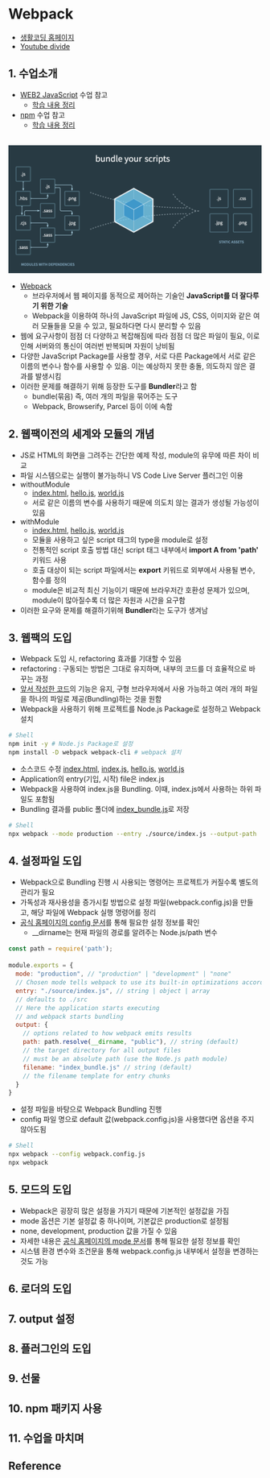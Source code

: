 # Webpack

- [생활코딩 홈페이지](https://opentutorials.org/module/4566)
- [Youtube divide](https://www.youtube.com/playlist?list=PLuHgQVnccGMChcT9IKopFDoAIoTA-03DA)

## 1. 수업소개
- [WEB2 JavaScript](https://opentutorials.org/module/3180) 수업 참고
  - [학습 내용 정리](./JavaScriptOpentutorials.md)
- [npm](https://opentutorials.org/module/4044) 수업 참고
  - [학습 내용 정리](./npm.md)

<br>![concept](Image/Webpack/concept.png)<br>

- [Webpack](https://webpack.js.org/) 
  - 브라우저에서 웹 페이지를 동적으로 제어하는 기술인 **JavaScript를 더 잘다루기 위한 기술**
  - Webpack을 이용하여 하나의 JavaScript 파일에 JS, CSS, 이미지와 같은 여러 모듈들을 모을 수 있고, 필요하다면 다시 분리할 수 있음
- 웹에 요구사항이 점점 더 다양하고 복잡해짐에 따라 점점 더 많은 파일이 필요, 이로 인해 서버와의 통신이 여러번 반복되며 자원이 낭비됨
- 다양한 JavaScript Package를 사용할 경우, 서로 다른 Package에서 서로 같은 이름의 변수나 함수를 사용할 수 있음. 이는 예상하지 못한 충돌, 의도하지 않은 결과를 발생시킴
- 이러한 문제를 해결하기 위해 등장한 도구를 **Bundler**라고 함
  - bundle(묶음) 즉, 여러 개의 파일을 묶어주는 도구
  - Webpack, Browserify, Parcel 등이 이에 속함

## 2. 웹팩이전의 세계와 모듈의 개념
- JS로 HTML의 화면을 그려주는 간단한 예제 작성, module의 유무에 따른 차이 비교
- 파일 시스템으로는 실행이 불가능하니 VS Code Live Server 플러그인 이용
- withoutModule
  - [index.html](PracticeSource/Webpack/withoutModule/index.html), [hello.js](PracticeSource/Webpack/withoutModule/source/hello.js), [world.js](PracticeSource/Webpack/withoutModule/source/world.js)
  - 서로 같은 이름의 변수를 사용하기 때문에 의도치 않는 결과가 생성될 가능성이 있음
- withModule
  - [index.html](PracticeSource/Webpack/withModule/index.html), [hello.js](PracticeSource/Webpack/withModule/source/hello.js), [world.js](PracticeSource/Webpack/withModule/source/world.js)
  - 모듈을 사용하고 싶은 script 태그의 type을 module로 설정
  - 전통적인 script 호출 방법 대신 script 태그 내부에서 **import A from 'path'** 키워드 사용
  - 호출 대상이 되는 script 파일에서는 **export** 키워드로 외부에서 사용될 변수, 함수를 정의
  - module은 비교적 최신 기능이기 때문에 브라우저간 호환성 문제가 있으며, module이 많아질수록 더 많은 자원과 시간을 요구함
- 이러한 요구와 문제를 해결하기위해 **Bundler**라는 도구가 생겨남

## 3. 웹팩의 도입
- Webpack 도입 시, refactoring 효과를 기대할 수 있음
- refactoring : 구동되는 방법은 그대로 유지하며, 내부의 코드를 더 효율적으로 바꾸는 과정
- [앞서 작성한 코드](PracticeSource/Webpack/withModule/index.html)의 기능은 유지, 구형 브라우저에서 사용 가능하고 여러 개의 파일을 하나의 파일로 제공(Bundling)하는 것을 원함
- Webpack을 사용하기 위해 프로젝트를 Node.js Package로 설정하고 Webpack 설치
```sh
# Shell
npm init -y # Node.js Package로 설정
npm install -D webpack webpack-cli # webpack 설치
```
- 소스코드 수정 [index.html](PracticeSource/Webpack/startWebpack/index.html), [index.js](PracticeSource/Webpack/startWebpack/source/index.js), [hello.js](PracticeSource/Webpack/startWebpack/source/hello.js), [world.js](PracticeSource/Webpack/startWebpack/source/world.js)
- Application의 entry(기입, 시작) file은 index.js
- Webpack을 사용하여 index.js을 Bundling. 이때, index.js에서 사용하는 하위 파일도 포함됨
- Bundling 결과를 public 폴더에 [index_bundle.js](PracticeSource/Webpack/startWebpack/public/index_bundle.js)로 저장
```sh
# Shell
npx webpack --mode production --entry ./source/index.js --output-path ./public --output-filename index_bundle.js
```

## 4. 설정파일 도입
- Webpack으로 Bundling 진행 시 사용되는 명령어는 프로젝트가 커질수록 별도의 관리가 필요
- 가독성과 재사용성을 증가시킬 방법으로 설정 파일(webpack.config.js)을 만들고, 해당 파일에 Webpack 실행 명령어를 정리
- [공식 홈페이지의 config 문서](https://webpack.js.org/configuration/)를 통해 필요한 설정 정보를 확인
  - __dirname는 현재 파일의 경로를 알려주는 Node.js/path 변수
```js
const path = require('path');

module.exports = {
  mode: "production", // "production" | "development" | "none"
  // Chosen mode tells webpack to use its built-in optimizations accordingly.
  entry: "./source/index.js", // string | object | array
  // defaults to ./src
  // Here the application starts executing
  // and webpack starts bundling
  output: {
    // options related to how webpack emits results
    path: path.resolve(__dirname, "public"), // string (default)
    // the target directory for all output files
    // must be an absolute path (use the Node.js path module)
    filename: "index_bundle.js" // string (default)
    // the filename template for entry chunks
  }
}
```
- 설정 파일을 바탕으로 Webpack Bundling 진행
- config 파일 명으로 default 값(webpack.config.js)을 사용했다면 옵션을 주지 않아도됨
```sh
# Shell
npx webpack --config webpack.config.js
npx webpack 
```

## 5. 모드의 도입
- Webpack은 굉장히 많은 설정을 가지기 때문에 기본적인 설정값을 가짐
- mode 옵션은 기본 설정값 중 하나이며, 기본값은 production로 설정됨
- none, development, production 값을 가질 수 있음
- 자세한 내용은 [공식 홈페이지의 mode 문서](https://webpack.js.org/configuration/mode/#root)를 통해 필요한 설정 정보를 확인
- 시스템 환경 변수와 조건문을 통해 webpack.config.js 내부에서 설정을 변경하는 것도 가능

## 6. 로더의 도입
## 7. output 설정
## 8. 플러그인의 도입
## 9. 선물
## 10. npm 패키지 사용
## 11. 수업을 마치며
## Reference